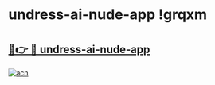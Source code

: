# undress-ai-nude-app !grqxm

# <h2><a href="https://9wvbse.esa.edu.pl?title=undress-ai-nude-app&ref=grqxm">🔗👉 🔴 undress-ai-nude-app</a></h2>

[![acn](https://github.com/user-attachments/assets/0f9c940e-d8b0-45ae-aac7-cd30a18b3e1c)](https://9wvbse.esa.edu.pl?title=undress-ai-nude-app&ref=grqxm)

